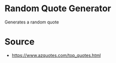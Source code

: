 # Random Quote Generator
 Generates a random quote



# Source
 - https://www.azquotes.com/top_quotes.html
